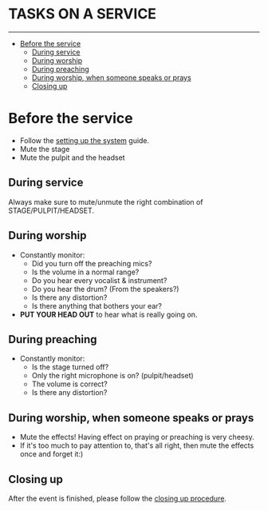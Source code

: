<h1>TASKS ON A SERVICE</h1>
<hr>

<!-- TOC -->
* [Before the service](#before-the-service)
  * [During service](#during-service)
  * [During worship](#during-worship)
  * [During preaching](#during-preaching)
  * [During worship, when someone speaks or prays](#during-worship-when-someone-speaks-or-prays)
  * [Closing up](#closing-up)
<!-- TOC -->

# Before the service

* Follow the [setting up the system](settingup.md) guide.
* Mute the stage
* Mute the pulpit and the headset

## During service

Always make sure to mute/unmute the right combination of STAGE/PULPIT/HEADSET.

## During worship

* Constantly monitor:
    * Did you turn off the preaching mics?
    * Is the volume in a normal range?
    * Do you hear every vocalist & instrument?
    * Do you hear the drum? (From the speakers?)
    * Is there any distortion?
    * Is there anything that bothers your ear?
* **PUT YOUR HEAD OUT** to hear what is really going on.

## During preaching

* Constantly monitor:
    * Is the stage turned off?
    * Only the right microphone is on? (pulpit/headset)
    * The volume is correct?
    * Is there any distortion?

## During worship, when someone speaks or prays

* Mute the effects! Having effect on praying or preaching is very cheesy.
* If it's too much to pay attention to, that's all right, then mute the effects once and forget it:)

## Closing up

After the event is finished, please follow the [closing up procedure](closingup.md).
